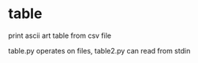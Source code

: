 # table
print ascii art table from csv file

table.py operates on files, table2.py can read from stdin
